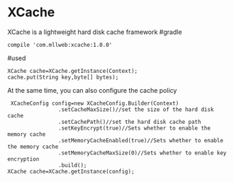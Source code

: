 # XCache
XCache is a lightweight hard disk cache framework
#gradle
```
compile 'com.mllweb:xcache:1.0.0'
```
#used
```
XCache cache=XCache.getInstance(Context);
cache.put(String key,byte[] bytes);
```
At the same time, you can also configure the cache policy
```
 XCacheConfig config=new XCacheConfig.Builder(Context)
                .setCacheMaxSize()//set the size of the hard disk cache
                .setCachePath()//set the hard disk cache path
                .setKeyEncrypt(true)//Sets whether to enable the memory cache
                .setMemoryCacheEnabled(true)//Sets whether to enable the memory cache
                .setMemoryCacheMaxSize(0)//Sets whether to enable key encryption
                .build();
XCache cache=XCache.getInstance(config);
```
